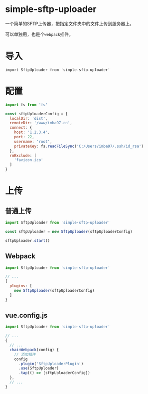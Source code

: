 # simple-sftp-uploader

一个简单的SFTP上传器，把指定文件夹中的文件上传到服务器上。

可以单独用，也是个`webpack`插件。

# 导入

`import SftpUploader from 'simple-sftp-uploader'`

# 配置

```javascript
import fs from 'fs'

const sftpUploaderConfig = {
  localDir: 'dist',
  remoteDir: '/www/imba97.cn',
  connect: {
    host: '1.2.3.4',
    port: 22,
    username: 'root',
    privateKey: fs.readFileSync('C:/Users/imba97/.ssh/id_rsa')
  },
  rmExclude: [
    'favicon.ico'
  ]
}
```

# 上传

## 普通上传
```javascript
import SftpUploader from 'simple-sftp-uploader'

const sftpUploader = new SftpUploader(sftpUploaderConfig)

sftpUploader.start()
```

## Webpack

```javascript
import SftpUploader from 'simple-sftp-uploader'

// ...
{
  plugins: [
    new SftpUploader(sftpUploaderConfig)
  ]
}
```

## vue.config.js

```javascript
import SftpUploader from 'simple-sftp-uploader'

// ...
{
  // ...
  chainWebpack(config) {
    // 添加插件
    config
      .plugin('SftpUploaderPlugin')
      .use(SftpUploader)
      .tap(() => [sftpUploaderConfig])
  },
  // ...
}
```
